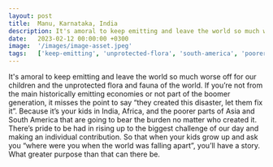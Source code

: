 ```yaml
---
layout: post
title:  Manu, Karnataka, India
description: It's amoral to keep emitting and leave the world so much worse off for our children and the unprotected flora and fauna of the world. If you’re not fr...
date:   2023-02-12 00:00:00 +0300
image:  '/images/image-asset.jpeg'
tags:   ['keep-emitting', 'unprotected-flora', 'south-america', 'poorer-parts', 'much-worse', 'individual-contribution', 'greater-purpose', 'boomer-generation']
---
```

It's amoral to keep emitting and leave the world so much worse off for our children and the unprotected flora and fauna of the world. If you’re not from the main historically emitting economies or not part of the boomer generation, it misses the point to say “they created this disaster, let them fix it”. Because it’s your kids in India, Africa, and the poorer parts of Asia and South America that are going to bear the burden no matter who created it. There’s pride to be had in rising up to the biggest challenge of our day and making an individual contribution. So that when your kids grow up and ask you “where were you when the world was falling apart”, you’ll have a story. What greater purpose than that can there be.

